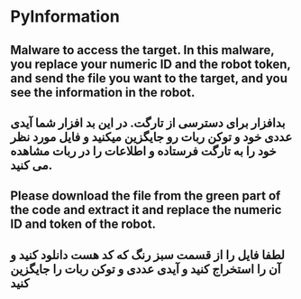 # PyInformation
Malware to access the target.
In this malware, you replace your numeric ID and the robot token, and send the file you want to the target, and you see the information in the robot.
-----------------------------------------------------------------------------------------------------------------------------------------------------------------------------------
بدافزار برای دسترسی از تارگت.
در این بد افزار شما آیدی عددی خود و توکن ربات رو جایگزین میکنید و فایل مورد نظر خود را به تارگت فرستاده و اطلاعات را در ربات مشاهده می کنید.
-----------------------------------------------------------------------------------------------------------------------------------------------------------------------------------

Please download the file from the green part of the code and extract it and replace the numeric ID and token of the robot.
-----------------------------------------------------------------------------------------------------------------------------------------------------------------------------------
لطفا فایل را از قسمت سبز رنگ که کد هست دانلود کنید و آن را استخراج کنید و آیدی عددی و توکن ربات را جایگزین کنید
-----------------------------------------------------------------------------------------------------------------------------------------------------------------------------------
